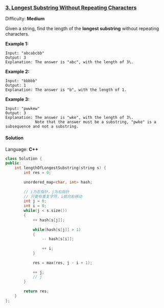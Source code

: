 ### [3\. Longest Substring Without Repeating Characters](https://leetcode.com/problems/longest-substring-without-repeating-characters/)

Difficulty: **Medium**


Given a string, find the length of the **longest substring** without repeating characters.


**Example 1:**

```
Input: "abcabcbb"
Output: 3 
Explanation: The answer is "abc", with the length of 3\. 
```


**Example 2:**

```
Input: "bbbbb"
Output: 1
Explanation: The answer is "b", with the length of 1.
```


**Example 3:**

```
Input: "pwwkew"
Output: 3
Explanation: The answer is "wke", with the length of 3\. 
             Note that the answer must be a substring, "pwke" is a subsequence and not a substring.
```


#### Solution

Language: **C++**

```c++
class Solution {
public:
    int lengthOfLongestSubstring(string s) {
        int res = 0;
        
        unordered_map<char, int> hash;
        
        // i为左指针，j为右指针
        // 只要有重复字符，i就向右移动
        int j = 0;
        int i = 0;
        while(j < s.size())
        {
            ++ hash[s[j]];
            
            while(hash[s[j]] > 1)
            {
                -- hash[s[i]];
                
                ++ i;
            }
            
            res = max(res, j - i + 1);
            
            ++ j;
            // j
        }
      
        return res;
    }
};
```
